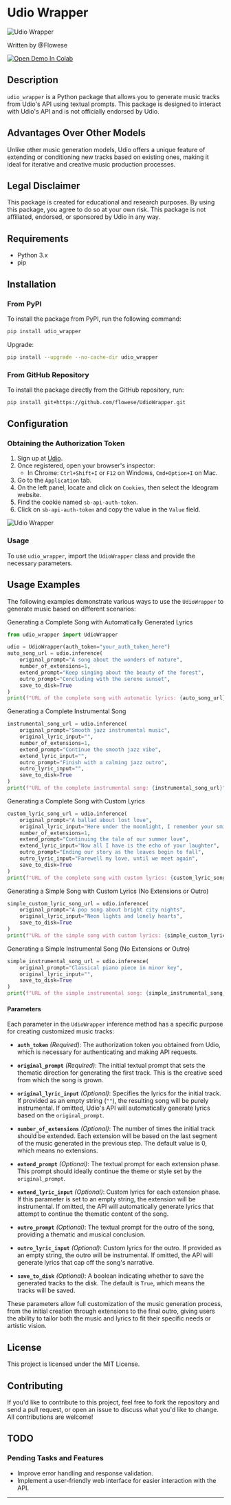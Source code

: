
# Udio Wrapper

![Udio Wrapper](banner.jpeg)

Written by @Flowese

<a href="https://colab.research.google.com/drive/11BqjonOql85BkB4tbxpI_lq2rfGkc60Y?usp=sharing" target="_blank"><img src="https://colab.research.google.com/assets/colab-badge.svg" alt="Open Demo In Colab"></a>

## Description

`udio_wrapper` is a Python package that allows you to generate music tracks from Udio's API using textual prompts. This package is designed to interact with Udio's API and is not officially endorsed by Udio.

## Advantages Over Other Models

Unlike other music generation models, Udio offers a unique feature of extending or conditioning new tracks based on existing ones, making it ideal for iterative and creative music production processes.

## Legal Disclaimer

This package is created for educational and research purposes. By using this package, you agree to do so at your own risk. This package is not affiliated, endorsed, or sponsored by Udio in any way.

## Requirements

- Python 3.x
- pip

## Installation

### From PyPI

To install the package from PyPI, run the following command:

```bash
pip install udio_wrapper
```

Upgrade:
```bash
pip install --upgrade --no-cache-dir udio_wrapper
```


### From GitHub Repository

To install the package directly from the GitHub repository, run:

```bash
pip install git+https://github.com/flowese/UdioWrapper.git
```

## Configuration

### Obtaining the Authorization Token

1. Sign up at [Udio](https://www.udio.com/).
2. Once registered, open your browser's inspector:
   - In Chrome: `Ctrl+Shift+I` or `F12` on Windows, `Cmd+Option+I` on Mac.
3. Go to the `Application` tab.
4. On the left panel, locate and click on `Cookies`, then select the Ideogram website.
5. Find the cookie named `sb-api-auth-token`.
6. Click on `sb-api-auth-token` and copy the value in the `Value` field.

![Udio Wrapper](screen_cookies.jpeg)

### Usage

To use `udio_wrapper`, import the `UdioWrapper` class and provide the necessary parameters.

## Usage Examples

The following examples demonstrate various ways to use the `UdioWrapper` to generate music based on different scenarios:

Generating a Complete Song with Automatically Generated Lyrics
```python
from udio_wrapper import UdioWrapper

udio = UdioWrapper(auth_token="your_auth_token_here")
auto_song_url = udio.inference(
    original_prompt="A song about the wonders of nature",
    number_of_extensions=1,
    extend_prompt="Keep singing about the beauty of the forest",
    outro_prompt="Concluding with the serene sunset",
    save_to_disk=True
)
print(f"URL of the complete song with automatic lyrics: {auto_song_url}")

```

Generating a Complete Instrumental Song
```python
instrumental_song_url = udio.inference(
    original_prompt="Smooth jazz instrumental music",
    original_lyric_input="",
    number_of_extensions=1,
    extend_prompt="Continue the smooth jazz vibe",
    extend_lyric_input="",
    outro_prompt="Finish with a calming jazz outro",
    outro_lyric_input="",
    save_to_disk=True
)
print(f"URL of the complete instrumental song: {instrumental_song_url}")

```

Generating a Complete Song with Custom Lyrics
```python
custom_lyric_song_url = udio.inference(
    original_prompt="A ballad about lost love",
    original_lyric_input="Here under the moonlight, I remember your smile",
    number_of_extensions=1,
    extend_prompt="Continuing the tale of our summer love",
    extend_lyric_input="Now all I have is the echo of your laughter",
    outro_prompt="Ending our story as the leaves begin to fall",
    outro_lyric_input="Farewell my love, until we meet again",
    save_to_disk=True
)
print(f"URL of the complete song with custom lyrics: {custom_lyric_song_url}")

```

Generating a Simple Song with Custom Lyrics (No Extensions or Outro)
```python
simple_custom_lyric_song_url = udio.inference(
    original_prompt="A pop song about bright city nights",
    original_lyric_input="Neon lights and lonely hearts",
    save_to_disk=True
)
print(f"URL of the simple song with custom lyrics: {simple_custom_lyric_song_url}")

```

Generating a Simple Instrumental Song (No Extensions or Outro)
```python
simple_instrumental_song_url = udio.inference(
    original_prompt="Classical piano piece in minor key",
    original_lyric_input="",
    save_to_disk=True
)
print(f"URL of the simple instrumental song: {simple_instrumental_song_url}")

```


#### Parameters

Each parameter in the `UdioWrapper` inference method has a specific purpose for creating customized music tracks:

- **`auth_token`** *(Required)*: The authorization token you obtained from Udio, which is necessary for authenticating and making API requests.

- **`original_prompt`** *(Required)*: The initial textual prompt that sets the thematic direction for generating the first track. This is the creative seed from which the song is grown.

- **`original_lyric_input`** *(Optional)*: Specifies the lyrics for the initial track. If provided as an empty string (`""`), the resulting song will be purely instrumental. If omitted, Udio's API will automatically generate lyrics based on the `original_prompt`.

- **`number_of_extensions`** *(Optional)*: The number of times the initial track should be extended. Each extension will be based on the last segment of the music generated in the previous step. The default value is 0, which means no extensions.

- **`extend_prompt`** *(Optional)*: The textual prompt for each extension phase. This prompt should ideally continue the theme or style set by the `original_prompt`.

- **`extend_lyric_input`** *(Optional)*: Custom lyrics for each extension phase. If this parameter is set to an empty string, the extension will be instrumental. If omitted, the API will automatically generate lyrics that attempt to continue the thematic content of the song.

- **`outro_prompt`** *(Optional)*: The textual prompt for the outro of the song, providing a thematic and musical conclusion.

- **`outro_lyric_input`** *(Optional)*: Custom lyrics for the outro. If provided as an empty string, the outro will be instrumental. If omitted, the API will generate lyrics that cap off the song's narrative.

- **`save_to_disk`** *(Optional)*: A boolean indicating whether to save the generated tracks to the disk. The default is `True`, which means the tracks will be saved.

These parameters allow full customization of the music generation process, from the initial creation through extensions to the final outro, giving users the ability to tailor both the music and lyrics to fit their specific needs or artistic vision.


## License

This project is licensed under the MIT License.

## Contributing

If you'd like to contribute to this project, feel free to fork the repository and send a pull request, or open an issue to discuss what you'd like to change. All contributions are welcome!

## TODO

### Pending Tasks and Features

- Improve error handling and response validation.
- Implement a user-friendly web interface for easier interaction with the API.

-----
